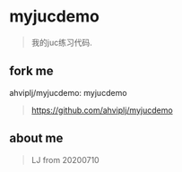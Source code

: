 # myjucdemo

> 我的juc练习代码.

## fork me

ahviplj/myjucdemo: myjucdemo 
> https://github.com/ahviplj/myjucdemo

## about me 
> LJ from 20200710